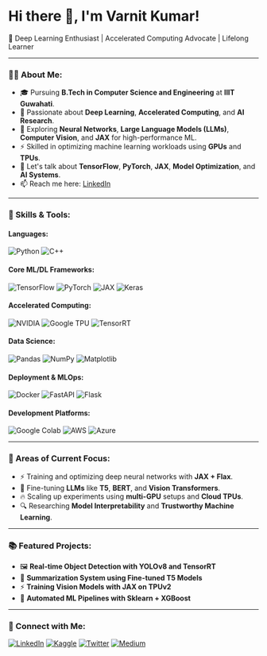 # Hi there 👋, I'm Varnit Kumar!

🚀 Deep Learning Enthusiast | Accelerated Computing Advocate | Lifelong Learner

---

### 👨‍💻 About Me:

- 🎓 Pursuing **B.Tech in Computer Science and Engineering** at **IIIT Guwahati**.
- 🤖 Passionate about **Deep Learning**, **Accelerated Computing**, and **AI Research**.
- 🌱 Exploring **Neural Networks**, **Large Language Models (LLMs)**, **Computer Vision**, and **JAX** for high-performance ML.
- ⚡ Skilled in optimizing machine learning workloads using **GPUs** and **TPUs**.
- 💬 Let's talk about **TensorFlow**, **PyTorch**, **JAX**, **Model Optimization**, and **AI Systems**.
- 📫 Reach me here: [LinkedIn](https://in.linkedin.com/in/varnit-kumar-245924294)

---

### 🚀 Skills & Tools:

#### Languages:
![Python](https://img.shields.io/badge/Python-3776AB?style=for-the-badge&logo=python&logoColor=white)
![C++](https://img.shields.io/badge/C++-00599C?style=for-the-badge&logo=cplusplus&logoColor=white)

#### Core ML/DL Frameworks:
![TensorFlow](https://img.shields.io/badge/TensorFlow-FF6F00?style=for-the-badge&logo=tensorflow&logoColor=white)
![PyTorch](https://img.shields.io/badge/PyTorch-EE4C2C?style=for-the-badge&logo=pytorch&logoColor=white)
![JAX](https://img.shields.io/badge/JAX-0055A4?style=for-the-badge&logo=google&logoColor=white)
![Keras](https://img.shields.io/badge/Keras-D00000?style=for-the-badge&logo=keras&logoColor=white)

#### Accelerated Computing:
![NVIDIA](https://img.shields.io/badge/NVIDIA-CUDA-76B900?style=for-the-badge&logo=nvidia&logoColor=white)
![Google TPU](https://img.shields.io/badge/TPU-Google-4285F4?style=for-the-badge&logo=googlecloud&logoColor=white)
![TensorRT](https://img.shields.io/badge/TensorRT-76B900?style=for-the-badge&logo=nvidia&logoColor=white)

#### Data Science:
![Pandas](https://img.shields.io/badge/Pandas-150458?style=for-the-badge&logo=pandas&logoColor=white)
![NumPy](https://img.shields.io/badge/NumPy-013243?style=for-the-badge&logo=numpy&logoColor=white)
![Matplotlib](https://img.shields.io/badge/Matplotlib-11557C?style=for-the-badge&logo=matplotlib&logoColor=white)

#### Deployment & MLOps:
![Docker](https://img.shields.io/badge/Docker-2496ED?style=for-the-badge&logo=docker&logoColor=white)
![FastAPI](https://img.shields.io/badge/FastAPI-005571?style=for-the-badge&logo=fastapi&logoColor=white)
![Flask](https://img.shields.io/badge/Flask-000000?style=for-the-badge&logo=flask&logoColor=white)

#### Development Platforms:
![Google Colab](https://img.shields.io/badge/Google_Colab-F9AB00?style=for-the-badge&logo=googlecolab&logoColor=white)
![AWS](https://img.shields.io/badge/AWS-232F3E?style=for-the-badge&logo=amazonaws&logoColor=white)
![Azure](https://img.shields.io/badge/Microsoft_Azure-0078D4?style=for-the-badge&logo=microsoftazure&logoColor=white)

---

### 🧠 Areas of Current Focus:

- ⚡ Training and optimizing deep neural networks with **JAX + Flax**.
- 📜 Fine-tuning **LLMs** like **T5**, **BERT**, and **Vision Transformers**.
- 🔥 Scaling up experiments using **multi-GPU** setups and **Cloud TPUs**.
- 🔍 Researching **Model Interpretability** and **Trustworthy Machine Learning**.

---

### 📚 Featured Projects:

- 🖼️ **Real-time Object Detection with YOLOv8 and TensorRT**
- 📖 **Summarization System using Fine-tuned T5 Models**
- ⚡ **Training Vision Models with JAX on TPUv2**
- 🧠 **Automated ML Pipelines with Sklearn + XGBoost**

---

### 🔗 Connect with Me:

[![LinkedIn](https://img.shields.io/badge/LinkedIn-0077B5?style=for-the-badge&logo=linkedin&logoColor=white)](https://in.linkedin.com/in/varnit-kumar-245924294)
[![Kaggle](https://img.shields.io/badge/Kaggle-20BEFF?style=for-the-badge&logo=kaggle&logoColor=white)](https://www.kaggle.com/)
[![Twitter](https://img.shields.io/badge/Twitter-1DA1F2?style=for-the-badge&logo=twitter&logoColor=white)](https://twitter.com/)
[![Medium](https://img.shields.io/badge/Medium-12100E?style=for-the-badge&logo=medium&logoColor=white)](https://medium.com/)


